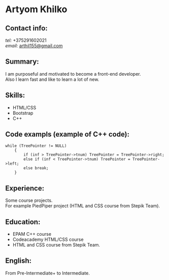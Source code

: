 # Artyom Khilko

## Contact info:
*tel:* +375291602021<br/>
*email:* arthil155@gmail.com

## Summary: 
I am purposeful and motivated to become a front-end developer. <br/>Also I learn fast and like to learn a lot of new.

## Skills:
* HTML/CSS
* Bootstrap
* C++

## Code exampls (example of C++ code): 


    while (TreePointer != NULL)
	    {
		    if (inf > TreePointer->tnum) TreePointer = TreePointer->right;
		    else if (inf < TreePointer->tnum) TreePointer = TreePointer->left;
		    else break;
	    }


  ## Experience: 
  Some course projects. <br/>For example PiedPiper project (HTML and CSS course from Stepik Team).
  
  ## Education: 
  * EPAM C++ course
  * Codeacademy HTML/CSS course
  * HTML and CSS course from Stepik Team.
  
  ## English:
  From Pre-Intermediate+ to Intermediate. 
  
  
